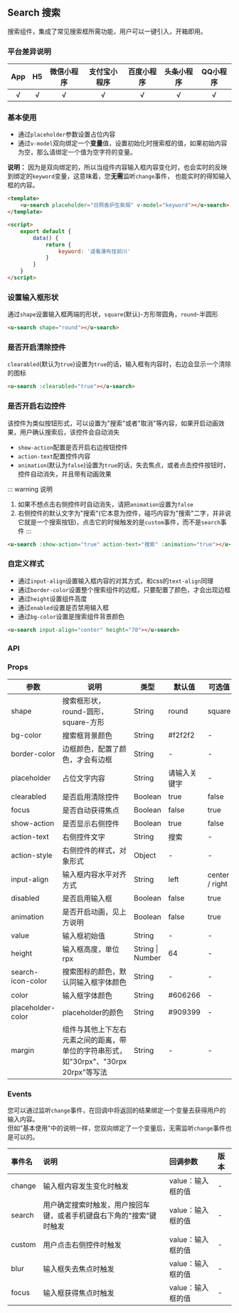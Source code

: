 ## Search 搜索

<demo-model url="/pages/componentsB/search/index"></demo-model>

<custom-block text="由于右侧的演示是通过iframe引入的，缺少移动端的@touchstart事件，故清除控件无效，请在右上角的“演示”中用手机扫码查看效果。"></custom-block>

搜索组件，集成了常见搜索框所需功能，用户可以一键引入，开箱即用。

### 平台差异说明

|App|H5|微信小程序|支付宝小程序|百度小程序|头条小程序|QQ小程序|
|:-:|:-:|:-:|:-:|:-:|:-:|:-:|
|√|√|√|√|√|√|√|

### 基本使用

- 通过`placeholder`参数设置占位内容
- 通过`v-model`双向绑定一个**变量**值，设置初始化时搜索框的值，如果初始内容为空，那么请绑定一个值为空字符的变量。

**说明：** 因为是双向绑定的，所以当组件内容输入框内容变化时，也会实时的反映到绑定的`keyword`变量，这意味着，您**无需**监听`change`事件，
也能实时的得知输入框的内容。

```html
<template>
	<u-search placeholder="日照香炉生紫烟" v-model="keyword"></u-search>
</template>

<script>
	export default {
		data() {
			return {
				keyword: '遥看瀑布挂前川'
			}
		}
	}
</script>
```

### 设置输入框形状

通过`shape`设置输入框两端的形状，`square`(默认)-方形带圆角，`round`-半圆形

```html
<u-search shape="round"></u-search>
```

### 是否开启清除控件

`clearabled`(默认为`true`)设置为`true`的话，输入框有内容时，右边会显示一个清除的图标

```html
<u-search :clearabled="true"></u-search>
```

### 是否开启右边控件

该控件为类似按钮形式，可以设置为"搜索"或者"取消"等内容，如果开启动画效果，用户确认搜索后，该控件会自动消失

- `show-action`配置是否开启右边按钮控件
- `action-text`配置控件内容
- `animation`(默认为`false`)设置为`true`的话，失去焦点，或者点击控件按钮时，控件自动消失，并且带有动画效果

::: warning 说明
1. 如果不想点击右侧控件时自动消失，请把`animation`设置为`false`
2. 右侧控件的默认文字为"搜索"(它本意为控件，碰巧内容为"搜索"二字，并非说它就是一个搜索按钮)，点击它的时候触发的是`custom`事件，而不是`search`事件
:::

```html
<u-search :show-action="true" action-text="搜索" :animation="true"></u-search>
```

### 自定义样式

- 通过`input-align`设置输入框内容的对其方式，和css的`text-align`同理
- 通过`border-color`设置整个搜索组件的边框，只要配置了颜色，才会出现边框
- 通过`height`设置组件高度
- 通过`enabled`设置是否禁用输入框
- 通过`bg-color`设置是搜索组件背景颜色

```html
<u-search input-align="center" height="70"></u-search>
```

### API

### Props

| 参数          | 说明            | 类型            | 默认值             |  可选值   |
|-------------  |---------------- |---------------|------------------ |-------- |
| shape | 搜索框形状，round-圆形，square-方形 | String | round | square |
| bg-color | 搜索框背景颜色  | String | #f2f2f2 | - |
| border-color | 边框颜色，配置了颜色，才会有边框  | String | - | - |
| placeholder | 占位文字内容 | String | 请输入关键字 | - |
| clearabled | 是否启用清除控件 | Boolean | true | false |
| focus | 是否自动获得焦点 | Boolean | false | true |
| show-action | 是否显示右侧控件 | Boolean | true | false |
| action-text | 右侧控件文字 | String | 搜索 | - |
| action-style | 右侧控件的样式，对象形式 | Object | - | - |
| input-align | 输入框内容水平对齐方式 | String | left | center / right |
| disabled | 是否启用输入框 | Boolean | false | true |
| animation | 是否开启动画，见上方说明 | Boolean | false | true |
| value | 输入框初始值 | String | - | - |
| height | 输入框高度，单位rpx | String \| Number | 64 | - |
| search-icon-color | 搜索图标的颜色，默认同输入框字体颜色 | String | - | - |
| color | 输入框字体颜色 | String | #606266 | - |
| placeholder-color | placeholder的颜色 | String | #909399 | - |
| margin | 组件与其他上下左右元素之间的距离，带单位的字符串形式，如"30rpx"、"30rpx 20rpx"等写法 | String | - | - |


### Events

您可以通过监听`change`事件，在回调中将返回的结果绑定一个变量去获得用户的输入内容。  
但如"基本使用"中的说明一样，您双向绑定了一个变量后，无需监听`change`事件也是可以的。

| 事件名 | 说明 | 回调参数 | 版本 |
| :- | :- | :- | :- |
| change | 输入框内容发生变化时触发 | value：输入框的值 | - |
| search | 用户确定搜索时触发，用户按回车键，或者手机键盘右下角的"搜索"键时触发 | value：输入框的值 | - |
| custom | 用户点击右侧控件时触发 | value：输入框的值 | - |
| blur | 输入框失去焦点时触发 | value：输入框的值 | - |
| focus | 输入框获得焦点时触发 | value：输入框的值 | - |
